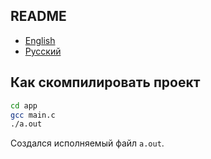 ## README

- [English](README.md)
- [Русский](README-ru.md)

## Как скомпилировать проект

```bash
cd app
gcc main.c
./a.out
```

Создался исполняемый файл `a.out`.
